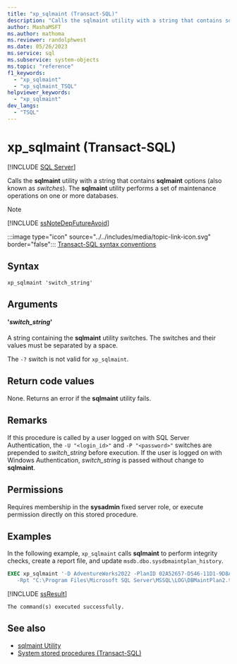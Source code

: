 ```yaml
---
title: "xp_sqlmaint (Transact-SQL)"
description: "Calls the sqlmaint utility with a string that contains sqlmaint options."
author: MashaMSFT
ms.author: mathoma
ms.reviewer: randolphwest
ms.date: 05/26/2023
ms.service: sql
ms.subservice: system-objects
ms.topic: "reference"
f1_keywords:
  - "xp_sqlmaint"
  - "xp_sqlmaint_TSQL"
helpviewer_keywords:
  - "xp_sqlmaint"
dev_langs:
  - "TSQL"
---
```

# xp_sqlmaint (Transact-SQL)

[!INCLUDE [SQL Server](../../includes/applies-to-version/sqlserver.md)]

Calls the **sqlmaint** utility with a string that contains **sqlmaint** options (also known as *switches*). The **sqlmaint** utility performs a set of maintenance operations on one or more databases.

> [!NOTE]  
> [!INCLUDE [ssNoteDepFutureAvoid](../../includes/ssnotedepfutureavoid-md.md)]

:::image type="icon" source="../../includes/media/topic-link-icon.svg" border="false"::: [Transact-SQL syntax conventions](../../t-sql/language-elements/transact-sql-syntax-conventions-transact-sql.md)

## Syntax

```syntaxsql
xp_sqlmaint 'switch_string'
```

## Arguments

#### '*switch_string*'

A string containing the **sqlmaint** utility switches. The switches and their values must be separated by a space.

The `-?` switch is not valid for `xp_sqlmaint`.

## Return code values

None. Returns an error if the **sqlmaint** utility fails.

## Remarks

If this procedure is called by a user logged on with SQL Server Authentication, the `-U "<login_id>"` and `-P "<password>"` switches are prepended to *switch_string* before execution. If the user is logged on with Windows Authentication, *switch_string* is passed without change to **sqlmaint**.

## Permissions

Requires membership in the **sysadmin** fixed server role, or execute permission directly on this stored procedure.

## Examples

In the following example, `xp_sqlmaint` calls **sqlmaint** to perform integrity checks, create a report file, and update `msdb.dbo.sysdbmaintplan_history`.

```sql
EXEC xp_sqlmaint '-D AdventureWorks2022 -PlanID 02A52657-D546-11D1-9D8A-00A0C9054212
   -Rpt "C:\Program Files\Microsoft SQL Server\MSSQL\LOG\DBMaintPlan2.txt" -WriteHistory -CkDB -CkAl';
```

[!INCLUDE [ssResult](../../includes/ssresult-md.md)]

```output
The command(s) executed successfully.
```

## See also

- [sqlmaint Utility](../../tools/sqlmaint-utility.md)
- [System stored procedures (Transact-SQL)](system-stored-procedures-transact-sql.md)
